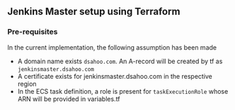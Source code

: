 ## Jenkins Master setup using Terraform

### Pre-requisites

In the current implementation, the following assumption has been made
- A domain name exists `dsahoo.com`. An A-record will be created by tf as `jenkinsmaster.dsahoo.com`
- A certificate exists for jenkinsmaster.dsahoo.com in the respective region
- In the ECS task definition, a role is present for `taskExecutionRole` whose ARN will be provided in variables.tf